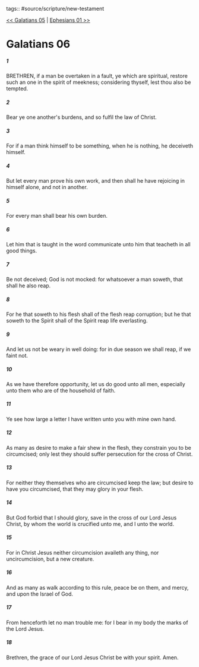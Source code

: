 tags:: #source/scripture/new-testament

[<< Galatians 05](source/scripture/new-testament/09_Galatians/Galatians_05.md) | [Ephesians 01 >>](source/scripture/new-testament/10_Ephesians/Ephesians_01.md)

# Galatians 06

##### 1

BRETHREN, if a man be overtaken in a fault, ye which are spiritual, restore such an one in the spirit of meekness; considering thyself, lest thou also be tempted.

##### 2

Bear ye one another's burdens, and so fulfil the law of Christ.

##### 3

For if a man think himself to be something, when he is nothing, he deceiveth himself.

##### 4

But let every man prove his own work, and then shall he have rejoicing in himself alone, and not in another.

##### 5

For every man shall bear his own burden.

##### 6

Let him that is taught in the word communicate unto him that teacheth in all good things.

##### 7

Be not deceived; God is not mocked: for whatsoever a man soweth, that shall he also reap.

##### 8

For he that soweth to his flesh shall of the flesh reap corruption; but he that soweth to the Spirit shall of the Spirit reap life everlasting.

##### 9

And let us not be weary in well doing: for in due season we shall reap, if we faint not.

##### 10

As we have therefore opportunity, let us do good unto all men, especially unto them who are of the household of faith.

##### 11

Ye see how large a letter I have written unto you with mine own hand.

##### 12

As many as desire to make a fair shew in the flesh, they constrain you to be circumcised; only lest they should suffer persecution for the cross of Christ.

##### 13

For neither they themselves who are circumcised keep the law; but desire to have you circumcised, that they may glory in your flesh.

##### 14

But God forbid that I should glory, save in the cross of our Lord Jesus Christ, by whom the world is crucified unto me, and I unto the world.

##### 15

For in Christ Jesus neither circumcision availeth any thing, nor uncircumcision, but a new creature.

##### 16

And as many as walk according to this rule, peace be on them, and mercy, and upon the Israel of God.

##### 17

From henceforth let no man trouble me: for I bear in my body the marks of the Lord Jesus.

##### 18

Brethren, the grace of our Lord Jesus Christ be with your spirit. Amen.
